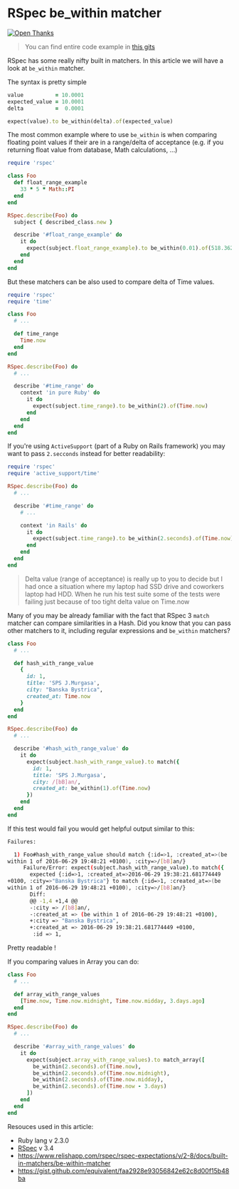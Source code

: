 # RSpec be_within matcher

[![Open Thanks](https://thawing-falls-79026.herokuapp.com/images/thanks-1.svg)](https://thawing-falls-79026.herokuapp.com/r/locyfspz)

> You can find entire code example in [this gits](https://gist.github.com/equivalent/faa2928e93056842e62c8d00f15b48ba)

RSpec has some really nifty built in matchers. In this article we will
have a look at `be_within` matcher.

The syntax is pretty simple

```ruby
value          = 10.0001
expected_value = 10.0001
delta          =  0.0001

expect(value).to be_within(delta).of(expected_value)
```

The most common example where to use `be_within` is when comparing
floating point values if their are in a range/delta of acceptance
(e.g. if you returning float value from database, Math calculations, ...)

```ruby
require 'rspec'

class Foo
  def float_range_example
    33 * 5 * Math::PI
  end
end

RSpec.describe(Foo) do
  subject { described_class.new }

  describe '#float_range_example' do
    it do
      expect(subject.float_range_example).to be_within(0.01).of(518.3627878423158)
    end
  end
end
```

But these matchers can be also used to compare delta of Time values.

```ruby
require 'rspec'
require 'time'

class Foo
  # ...

  def time_range
    Time.now
  end
end

RSpec.describe(Foo) do
  # ...

  describe '#time_range' do
    context 'in pure Ruby' do
      it do
        expect(subject.time_range).to be_within(2).of(Time.now)
      end
    end
  end
end
```

If you're using `ActiveSupport` (part of a Ruby on Rails framework) you
may want to pass `2.secconds` instead for better readability:

```ruby
require 'rspec'
require 'active_support/time'

RSpec.describe(Foo) do
  # ...

  describe '#time_range' do
    # ...

    context 'in Rails' do
      it do
        expect(subject.time_range).to be_within(2.seconds).of(Time.now)
      end
    end
  end
end
```

> Delta value (range of acceptance) is really up to you to decide but 
> I had once a situation where my laptop had SSD drive and coworkers laptop
> had HDD. When he run his test suite some of the tests were failing
> just because of too tight delta value on Time.now

Many of you may be already familiar with the fact that RSpec 3 `match` matcher
can compare similarities in a Hash. Did you know that you can pass other
matchers to it, including regular expressions and `be_within` matchers?

```ruby
class Foo
  # ...

  def hash_with_range_value
    {
      id: 1,
      title: 'SPS J.Murgasa',
      city: "Banska Bystrica",
      created_at: Time.now
    }
  end
end

RSpec.describe(Foo) do
  # ...

  describe '#hash_with_range_value' do
    it do
      expect(subject.hash_with_range_value).to match({
        id: 1,
        title: 'SPS J.Murgasa',
        city: /[bB]an/,
        created_at: be_within(1).of(Time.now)
      })
    end
  end
end
```

If this test would fail you would get helpful output similar to this:

```bash
Failures:

  1) Foo#hash_with_range_value should match {:id=>1, :created_at=>(be
within 1 of 2016-06-29 19:48:21 +0100), :city=>/[bB]an/}
     Failure/Error: expect(subject.hash_with_range_value).to match({
       expected {:id=>1, :created_at=>2016-06-29 19:38:21.681774449
+0100, :city=>"Banska Bystrica"} to match {:id=>1, :created_at=>(be
within 1 of 2016-06-29 19:48:21 +0100), :city=>/[bB]an/}
       Diff:
       @@ -1,4 +1,4 @@
       -:city => /[bB]an/,
       -:created_at => (be within 1 of 2016-06-29 19:48:21 +0100),
       +:city => "Banska Bystrica",
       +:created_at => 2016-06-29 19:38:21.681774449 +0100,
        :id => 1,
```

Pretty readable !

If you comparing values in Array you can do:


```ruby
class Foo
  # ...

  def array_with_range_values
    [Time.now, Time.now.midnight, Time.now.midday, 3.days.ago]
  end
end

RSpec.describe(Foo) do
  # ...

  describe '#array_with_range_values' do
    it do
      expect(subject.array_with_range_values).to match_array([
        be_within(2.seconds).of(Time.now),
        be_within(2.seconds).of(Time.now.midnight),
        be_within(2.seconds).of(Time.now.midday),
        be_within(2.seconds).of(Time.now - 3.days)
      ])
    end
  end
end
```

Resouces used in this article:

* Ruby lang v 2.3.0
* [RSpec](https://github.com/rspec/rspec) v 3.4
* https://www.relishapp.com/rspec/rspec-expectations/v/2-8/docs/built-in-matchers/be-within-matcher
* https://gist.github.com/equivalent/faa2928e93056842e62c8d00f15b48ba

